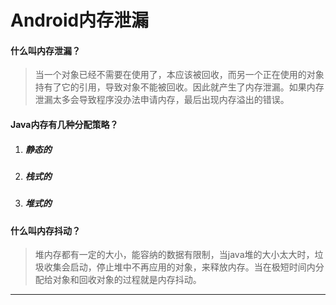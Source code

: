 # Android内存泄漏

#### 什么叫内存泄漏？

> 当一个对象已经不需要在使用了，本应该被回收，而另一个正在使用的对象持有了它的引用，导致对象不能被回收。因此就产生了内存泄漏。如果内存泄漏太多会导致程序没办法申请内存，最后出现内存溢出的错误。

#### Java内存有几种分配策略？

1. ##### 静态的

2. ##### 栈式的

3. ##### 堆式的



#### 什么叫内存抖动？

> 堆内存都有一定的大小，能容纳的数据有限制，当java堆的大小太大时，垃圾收集会启动，停止堆中不再应用的对象，来释放内存。当在极短时间内分配给对象和回收对象的过程就是内存抖动。



****

